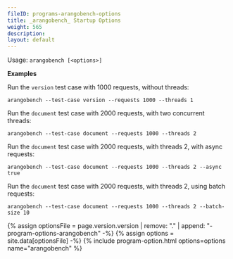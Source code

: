 ```yaml
---
fileID: programs-arangobench-options
title: _arangobench_ Startup Options
weight: 565
description: 
layout: default
---
```

Usage: `arangobench [<options>]`

**Examples**

Run the `version` test case with 1000 requests, without threads:

```
arangobench --test-case version --requests 1000 --threads 1
```

Run the `document` test case with 2000 requests, with two concurrent threads:

```
arangobench --test-case document --requests 1000 --threads 2
```

Run the `document` test case with 2000 requests, with threads 2,
with async requests:

```
arangobench --test-case document --requests 1000 --threads 2 --async true
```

Run the `document` test case with 2000 requests, with threads 2,
using batch requests:

```
arangobench --test-case document --requests 1000 --threads 2 --batch-size 10
```

{% assign optionsFile = page.version.version | remove: "." | append: "-program-options-arangobench" -%}
{% assign options = site.data[optionsFile] -%}
{% include program-option.html options=options name="arangobench" %}
